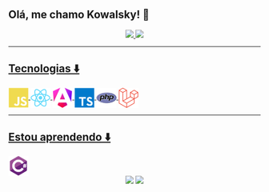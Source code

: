 ##  Olá, me chamo Kowalsky! 👋
  
<div align="center">
  <a href="https://github.com/kowalskyjunior">
  <img height="150em" src="https://github-readme-stats.vercel.app/api?username=kowalskyjunior&show_icons=true&theme=dark&include_all_commits=true&count_private=true"/>
  <img height="150em" src="https://github-readme-stats.vercel.app/api/top-langs/?username=kowalskyjunior&layout=compact&langs_count=7&theme=dark"/>
</div>
  
<hr>  

  ## Tecnologias ⬇️

  <div display="flex" flex-direction="row">
    <img align="center" alt="Js" height="40" width="40" src="https://raw.githubusercontent.com/devicons/devicon/master/icons/javascript/javascript-plain.svg">
    <img align="center" alt="Js" height="40" width="40" src="https://raw.githubusercontent.com/devicons/devicon/master/icons/react/react-original.svg">
    <img align="center" alt="Js" height="40" width="40" src="https://raw.githubusercontent.com/devicons/devicon/master/icons/angular/angular-original.svg">
    <img align="center" alt="Js" height="40" width="40" src="https://raw.githubusercontent.com/devicons/devicon/master/icons/typescript/typescript-original.svg">
    <img align="center" alt="Js" height="40" width="40" src="https://raw.githubusercontent.com/devicons/devicon/master/icons/php/php-original.svg">
    <img align="center" alt="Js" height="40" width="40" src="https://raw.githubusercontent.com/devicons/devicon/master/icons/laravel/laravel-original.svg">
  </div>


  <hr>

## Estou aprendendo ⬇️
   <img align="center" alt="Js" height="40" width="40" src="https://raw.githubusercontent.com/devicons/devicon/master/icons/csharp/csharp-original.svg">

<div display="flex">
  <div align="center">
    <a href="https://instagram.com/kowalskyjr" target="_blank"><img src="https://img.shields.io/badge/-Instagram-%23E4405F?style=for-the-badge&logo=instagram&logoColor=white"                 target="_blank"></a>
    <a href="https://www.linkedin.com/in/kowalskyjr" target="_blank"><img src="https://img.shields.io/badge/-LinkedIn-%230077B5?style=for-the-badge&logo=linkedin&logoColor=white"             target="_blank"></a> 
  </div>
</div>
